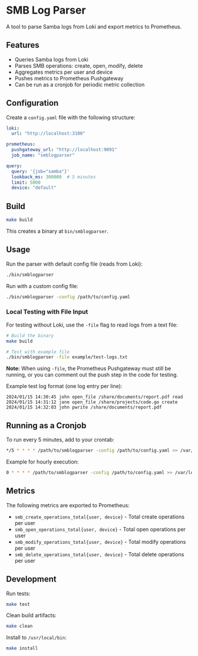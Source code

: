 # SMB Log Parser

A tool to parse Samba logs from Loki and export metrics to Prometheus.

## Features

- Queries Samba logs from Loki
- Parses SMB operations: create, open, modify, delete
- Aggregates metrics per user and device
- Pushes metrics to Prometheus Pushgateway
- Can be run as a cronjob for periodic metric collection

## Configuration

Create a `config.yaml` file with the following structure:

```yaml
loki:
  url: "http://localhost:3100"

prometheus:
  pushgateway_url: "http://localhost:9091"
  job_name: "smblogparser"

query:
  query: '{job="samba"}'
  lookback_ms: 300000  # 5 minutes
  limit: 5000
  device: "default"
```

## Build

```bash
make build
```

This creates a binary at `bin/smblogparser`.

## Usage

Run the parser with default config file (reads from Loki):
```bash
./bin/smblogparser
```

Run with a custom config file:
```bash
./bin/smblogparser -config /path/to/config.yaml
```

### Local Testing with File Input

For testing without Loki, use the `-file` flag to read logs from a text file:

```bash
# Build the binary
make build

# Test with example file
./bin/smblogparser -file example/test-logs.txt
```

**Note:** When using `-file`, the Prometheus Pushgateway must still be running, or you can comment out the push step in the code for testing.

Example test log format (one log entry per line):
```
2024/01/15 14:30:45 john open_file /share/documents/report.pdf read
2024/01/15 14:31:12 jane open_file /share/projects/code.go create
2024/01/15 14:32:03 john pwrite /share/documents/report.pdf
```

## Running as a Cronjob

To run every 5 minutes, add to your crontab:

```bash
*/5 * * * * /path/to/smblogparser -config /path/to/config.yaml >> /var/log/smblogparser.log 2>&1
```

Example for hourly execution:
```bash
0 * * * * /path/to/smblogparser -config /path/to/config.yaml >> /var/log/smblogparser.log 2>&1
```

## Metrics

The following metrics are exported to Prometheus:

- `smb_create_operations_total{user, device}` - Total create operations per user
- `smb_open_operations_total{user, device}` - Total open operations per user
- `smb_modify_operations_total{user, device}` - Total modify operations per user
- `smb_delete_operations_total{user, device}` - Total delete operations per user

## Development

Run tests:
```bash
make test
```

Clean build artifacts:
```bash
make clean
```

Install to `/usr/local/bin`:
```bash
make install
```
